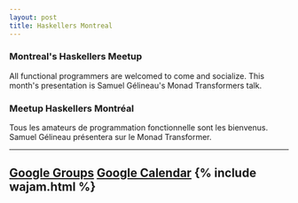 ```yaml
---
layout: post
title: Haskellers Montreal
---
```


### Montreal's Haskellers Meetup 

All functional programmers are welcomed to come and socialize. This month's presentation is Samuel Gélineau's Monad Transformers talk.

### Meetup Haskellers Montréal

Tous les amateurs de programmation fonctionnelle sont les bienvenus. Samuel Gélineau présentera sur le Monad Transformer.

---
<a href="https://groups.google.com/forum/#!topic/haskellers-montreal/NTWhD1onUcU">Google Groups</a>
<a href="https://www.google.com/calendar/render?action=VIEW&amp;eid=ODFucjJ0dnMxZG1ydnMydW1kOTg4b2xxODAgbWFzZ3VpQG0&amp;ctz=America/Montreal&amp;hl=en&amp;sf=true&amp;output=xml">Google Calendar</a>
{% include wajam.html %}
---